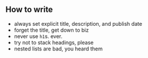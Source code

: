## How to write

- always set explicit title, description, and publish date
- forget the title, get down to biz
- never use `h1`s. ever.
- try not to stack headings, please
- nested lists are bad, you heard them
